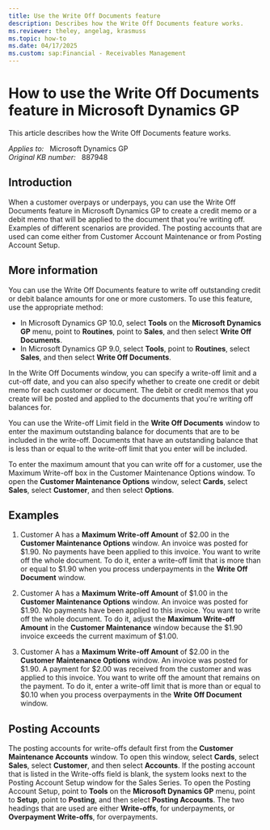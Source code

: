 ```yaml
---
title: Use the Write Off Documents feature
description: Describes how the Write Off Documents feature works.
ms.reviewer: theley, angelag, krasmuss
ms.topic: how-to
ms.date: 04/17/2025
ms.custom: sap:Financial - Receivables Management
---
```

# How to use the Write Off Documents feature in Microsoft Dynamics GP

This article describes how the Write Off Documents feature works.

_Applies to:_ &nbsp; Microsoft Dynamics GP  
_Original KB number:_ &nbsp; 887948

## Introduction

When a customer overpays or underpays, you can use the Write Off Documents feature in Microsoft Dynamics GP to create a credit memo or a debit memo that will be applied to the document that you're writing off. Examples of different scenarios are provided. The posting accounts that are used can come either from Customer Account Maintenance or from Posting Account Setup.

## More information

You can use the Write Off Documents feature to write off outstanding credit or debit balance amounts for one or more customers. To use this feature, use the appropriate method:

- In Microsoft Dynamics GP 10.0, select **Tools** on the **Microsoft Dynamics GP** menu, point to **Routines**, point to **Sales**, and then select **Write Off Documents**.
- In Microsoft Dynamics GP 9.0, select **Tools**, point to **Routines**, select **Sales**, and then select **Write Off Documents**.

In the Write Off Documents window, you can specify a write-off limit and a cut-off date, and you can also specify whether to create one credit or debit memo for each customer or document. The debit or credit memos that you create will be posted and applied to the documents that you're writing off balances for.

You can use the Write-off Limit field in the **Write Off Documents** window to enter the maximum outstanding balance for documents that are to be included in the write-off. Documents that have an outstanding balance that is less than or equal to the write-off limit that you enter will be included.

To enter the maximum amount that you can write off for a customer, use the Maximum Write-off box in the Customer Maintenance Options window. To open the **Customer Maintenance Options** window, select **Cards**, select **Sales**, select **Customer**, and then select **Options**.

## Examples

1. Customer A has a **Maximum Write-off Amount** of $2.00 in the **Customer Maintenance Options** window. An invoice was posted for $1.90. No payments have been applied to this invoice. You want to write off the whole document. To do it, enter a write-off limit that is more than or equal to $1.90 when you process underpayments in the **Write Off Document** window.
2. Customer A has a **Maximum Write-off Amount** of $1.00 in the **Customer Maintenance Options** window. An invoice was posted for $1.90. No payments have been applied to this invoice. You want to write off the whole document. To do it, adjust the **Maximum Write-off Amount** in the **Customer Maintenance** window because the $1.90 invoice exceeds the current maximum of $1.00.

3. Customer A has a **Maximum Write-off Amount** of $2.00 in the **Customer Maintenance Options** window. An invoice was posted for $1.90. A payment for $2.00 was received from the customer and was applied to this invoice. You want to write off the amount that remains on the payment. To do it, enter a write-off limit that is more than or equal to $0.10 when you process overpayments in the **Write Off Document** window.

## Posting Accounts

The posting accounts for write-offs default first from the **Customer Maintenance Accounts** window. To open this window, select **Cards**, select **Sales**, select **Customer**, and then select **Accounts**. If the posting account that is listed in the Write-offs field is blank, the system looks next to the Posting Account Setup window for the Sales Series. To open the Posting Account Setup, point to **Tools** on the **Microsoft Dynamics GP** menu, point to **Setup**, point to **Posting**, and then select **Posting Accounts**. The two headings that are used are either **Write-offs**, for underpayments, or **Overpayment Write-offs**, for overpayments.
